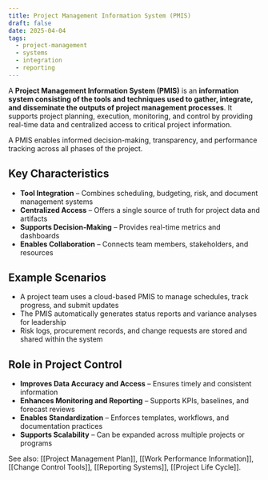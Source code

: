 ```yaml
---
title: Project Management Information System (PMIS)
draft: false
date: 2025-04-04
tags:
  - project-management
  - systems
  - integration
  - reporting
---
```


A **Project Management Information System (PMIS)** is an **information system consisting of the tools and techniques used to gather, integrate, and disseminate the outputs of project management processes**. It supports project planning, execution, monitoring, and control by providing real-time data and centralized access to critical project information.

A PMIS enables informed decision-making, transparency, and performance tracking across all phases of the project.

## Key Characteristics

- **Tool Integration** – Combines scheduling, budgeting, risk, and document management systems  
- **Centralized Access** – Offers a single source of truth for project data and artifacts  
- **Supports Decision-Making** – Provides real-time metrics and dashboards  
- **Enables Collaboration** – Connects team members, stakeholders, and resources

## Example Scenarios

- A project team uses a cloud-based PMIS to manage schedules, track progress, and submit updates  
- The PMIS automatically generates status reports and variance analyses for leadership  
- Risk logs, procurement records, and change requests are stored and shared within the system

## Role in Project Control

- **Improves Data Accuracy and Access** – Ensures timely and consistent information  
- **Enhances Monitoring and Reporting** – Supports KPIs, baselines, and forecast reviews  
- **Enables Standardization** – Enforces templates, workflows, and documentation practices  
- **Supports Scalability** – Can be expanded across multiple projects or programs

See also: [[Project Management Plan]], [[Work Performance Information]], [[Change Control Tools]], [[Reporting Systems]], [[Project Life Cycle]].
